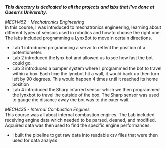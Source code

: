 ***This directory is dedicated to all the projects and labs that I've done at Queen's University.***

*MECH452 - Mechatronics Engineering*  
In this course, I was introduced to mechatronics engineering, learning about different types of sensors used in robotics and how to choose the right one. The labs included programming a LynxBot to move in certain directions.  
- Lab 1 introduced programming a servo to reflect the position of a potentiometer.  
- Lab 2 introduced the lynx bot and allowed us to see how fast the bot could go.  
- Lab 3 introduced a bumper system where I programmed the bot to travel within a box. Each time the lynxbot hit a wall, it would back up then turn left by 90 degrees. This would happen 4 times until it reached its home position  
- Lab 4 introduced the Sharp infarred sensor which we then programmed the lynxbot to travel the outside of the box. The Sharp sensor was used to gauge the distance away the bot was to the outer wall.  

*MECH435 - Internal Combustion Engines*  
This course was all about internal combustion engines. The Lab included receiving engine data which needed to be parsed, cleaned, and modified. Aqcuired data was then used to find the specific engine performances.  
- I built the pipeline to get raw data into readable csv files that were then used for data analysis.  
